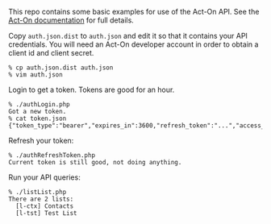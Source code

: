 This repo contains some basic examples for use of the Act-On API. See the [Act-On documentation](https://developer.act-on.com/documentation/) for full details.

Copy `auth.json.dist` to `auth.json` and edit it so that it contains your API credentials. You will need an Act-On developer account in order to obtain a client id and client secret.

```
% cp auth.json.dist auth.json
% vim auth.json
```

Login to get a token. Tokens are good for an hour.
```
% ./authLogin.php
Got a new token.
% cat token.json
{"token_type":"bearer","expires_in":3600,"refresh_token":"...","access_token":"...","expires_at":1464030904}
```

Refresh your token:
```
% ./authRefreshToken.php
Current token is still good, not doing anything.
```

Run your API queries:
```
% ./listList.php
There are 2 lists:
  [l-ctx] Contacts
  [l-tst] Test List
```
